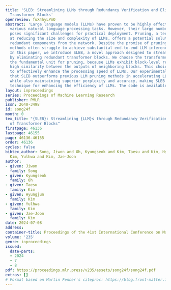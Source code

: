 ```yaml
---
title: 'SLEB: Streamlining LLMs through Redundancy Verification and Elimination of
  Transformer Blocks'
openreview: fuX4hyLPmO
abstract: 'Large language models (LLMs) have proven to be highly effective across
  various natural language processing tasks. However, their large number of parameters
  poses significant challenges for practical deployment. Pruning, a technique aimed
  at reducing the size and complexity of LLMs, offers a potential solution by removing
  redundant components from the network. Despite the promise of pruning, existing
  methods often struggle to achieve substantial end-to-end LLM inference speedup.
  In this paper, we introduce SLEB, a novel approach designed to stream- line LLMs
  by eliminating redundant transformer blocks. We choose the transformer block as
  the fundamental unit for pruning, because LLMs exhibit block-level redundancy with
  high similarity between the outputs of neighboring blocks. This choice allows us
  to effectively enhance the processing speed of LLMs. Our experimental results demonstrate
  that SLEB outperforms previous LLM pruning methods in accelerating LLM inference
  while also maintaining superior perplexity and accuracy, making SLEB as a promising
  technique for enhancing the efficiency of LLMs. The code is available at: https://github.com/jiwonsong-dev/SLEB.'
layout: inproceedings
series: Proceedings of Machine Learning Research
publisher: PMLR
issn: 2640-3498
id: song24f
month: 0
tex_title: "{SLEB}: Streamlining {LLM}s through Redundancy Verification and Elimination
  of Transformer Blocks"
firstpage: 46136
lastpage: 46155
page: 46136-46155
order: 46136
cycles: false
bibtex_author: Song, Jiwon and Oh, Kyungseok and Kim, Taesu and Kim, Hyungjun and
  Kim, Yulhwa and Kim, Jae-Joon
author:
- given: Jiwon
  family: Song
- given: Kyungseok
  family: Oh
- given: Taesu
  family: Kim
- given: Hyungjun
  family: Kim
- given: Yulhwa
  family: Kim
- given: Jae-Joon
  family: Kim
date: 2024-07-08
address:
container-title: Proceedings of the 41st International Conference on Machine Learning
volume: '235'
genre: inproceedings
issued:
  date-parts:
  - 2024
  - 7
  - 8
pdf: https://proceedings.mlr.press/v235/assets/song24f/song24f.pdf
extras: []
# Format based on Martin Fenner's citeproc: https://blog.front-matter.io/posts/citeproc-yaml-for-bibliographies/
---
```

